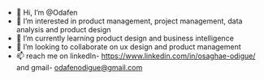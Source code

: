 - 👋 Hi, I’m @Odafen
- 👀 I’m interested in product management, project management, data analysis and product design
- 🌱 I’m currently learning product design and business intelligence
- 💞️ I’m looking to collaborate on ux design and product management
- 📫 reach me on linkedIn- https://www.linkedin.com/in/osaghae-odigue/ and gmail- odafenodigue@gmail.com

<!---
Odafen/Odafen is a ✨ special ✨ repository because its `README.md` (this file) appears on your GitHub profile.
You can click the Preview link to take a look at your changes.
--->
